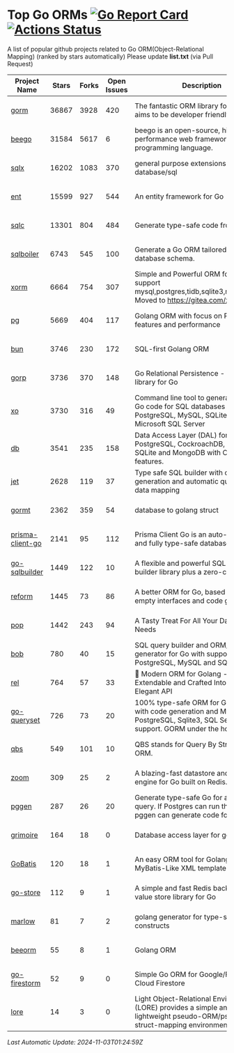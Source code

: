 # Top Go ORMs [![Go Report Card](https://goreportcard.com/badge/github.com/d-tsuji/awesome-go-orms)](https://goreportcard.com/report/github.com/d-tsuji/awesome-go-orms) [![Actions Status](https://github.com/d-tsuji/awesome-go-orms/workflows/CI/badge.svg)](https://github.com/d-tsuji/awesome-go-orms/actions)
A list of popular github projects related to Go ORM(Object-Relational Mapping) (ranked by stars automatically)
Please update **list.txt** (via Pull Request)

| Project Name | Stars | Forks | Open Issues | Description | Last Update |
| ------------ | ----- | ----- | ----------- | ----------- | ----------- |
| [gorm](https://github.com/go-gorm/gorm) | 36867 | 3928 | 420 | The fantastic ORM library for Golang, aims to be developer friendly | 2024-11-02 21:42:31 |
| [beego](https://github.com/beego/beego) | 31584 | 5617 | 6 | beego is an open-source, high-performance web framework for the Go programming language. | 2024-11-02 22:05:52 |
| [sqlx](https://github.com/jmoiron/sqlx) | 16202 | 1083 | 370 | general purpose extensions to golang's database/sql | 2024-11-02 04:46:39 |
| [ent](https://github.com/ent/ent) | 15599 | 927 | 544 | An entity framework for Go | 2024-11-02 20:51:47 |
| [sqlc](https://github.com/sqlc-dev/sqlc) | 13301 | 804 | 484 | Generate type-safe code from SQL | 2024-11-02 21:16:22 |
| [sqlboiler](https://github.com/volatiletech/sqlboiler) | 6743 | 545 | 100 | Generate a Go ORM tailored to your database schema. | 2024-11-02 16:41:30 |
| [xorm](https://github.com/go-xorm/xorm) | 6664 | 754 | 307 | Simple and Powerful ORM for Go, support mysql,postgres,tidb,sqlite3,mssql,oracle, Moved to https://gitea.com/xorm/xorm | 2024-11-02 08:22:08 |
| [pg](https://github.com/go-pg/pg) | 5669 | 404 | 117 | Golang ORM with focus on PostgreSQL features and performance | 2024-11-01 16:58:11 |
| [bun](https://github.com/uptrace/bun) | 3746 | 230 | 172 | SQL-first Golang ORM | 2024-11-03 00:35:37 |
| [gorp](https://github.com/go-gorp/gorp) | 3736 | 370 | 148 | Go Relational Persistence - an ORM-ish library for Go | 2024-10-25 06:49:12 |
| [xo](https://github.com/xo/xo) | 3730 | 316 | 49 | Command line tool to generate idiomatic Go code for SQL databases supporting PostgreSQL, MySQL, SQLite, Oracle, and Microsoft SQL Server | 2024-10-28 17:00:31 |
| [db](https://github.com/upper/db) | 3541 | 235 | 158 | Data Access Layer (DAL) for PostgreSQL, CockroachDB, MySQL, SQLite and MongoDB with ORM-like features. | 2024-11-01 02:28:05 |
| [jet](https://github.com/go-jet/jet) | 2628 | 119 | 37 | Type safe SQL builder with code generation and automatic query result data mapping | 2024-11-02 10:31:58 |
| [gormt](https://github.com/xxjwxc/gormt) | 2362 | 359 | 54 | database to golang struct | 2024-10-29 21:53:54 |
| [prisma-client-go](https://github.com/steebchen/prisma-client-go) | 2141 | 95 | 112 | Prisma Client Go is an auto-generated and fully type-safe database client | 2024-11-02 23:18:15 |
| [go-sqlbuilder](https://github.com/huandu/go-sqlbuilder) | 1449 | 122 | 10 | A flexible and powerful SQL string builder library plus a zero-config ORM. | 2024-11-01 06:06:14 |
| [reform](https://github.com/go-reform/reform) | 1445 | 73 | 86 | A better ORM for Go, based on non-empty interfaces and code generation. | 2024-10-02 05:56:24 |
| [pop](https://github.com/gobuffalo/pop) | 1442 | 243 | 94 | A Tasty Treat For All Your Database Needs | 2024-10-30 03:22:26 |
| [bob](https://github.com/stephenafamo/bob) | 780 | 40 | 15 | SQL query builder and ORM/Factory generator for Go with support for PostgreSQL, MySQL and SQLite | 2024-11-02 22:40:46 |
| [rel](https://github.com/go-rel/rel) | 764 | 57 | 33 | :gem: Modern ORM for Golang - Testable, Extendable and Crafted Into a Clean and Elegant API | 2024-10-31 01:08:06 |
| [go-queryset](https://github.com/jirfag/go-queryset) | 726 | 73 | 20 | 100% type-safe ORM for Go (Golang) with code generation and MySQL, PostgreSQL, Sqlite3, SQL Server support. GORM under the hood. | 2024-10-18 17:42:31 |
| [qbs](https://github.com/coocood/qbs) | 549 | 101 | 10 | QBS stands for Query By Struct. A Go ORM. | 2024-09-18 15:46:51 |
| [zoom](https://github.com/albrow/zoom) | 309 | 25 | 2 | A blazing-fast datastore and querying engine for Go built on Redis. | 2024-09-10 05:23:25 |
| [pggen](https://github.com/jschaf/pggen) | 287 | 26 | 20 | Generate type-safe Go for any Postgres query. If Postgres can run the query, pggen can generate code for it. | 2024-10-23 08:34:53 |
| [grimoire](https://github.com/Fs02/grimoire) | 164 | 18 | 0 | Database access layer for golang | 2024-09-13 05:02:06 |
| [GoBatis](https://github.com/mei-rune/GoBatis) | 120 | 18 | 1 | An easy ORM tool for Golang, support MyBatis-Like XML template SQL | 2024-10-19 16:40:09 |
| [go-store](https://github.com/gosuri/go-store) | 112 | 9 | 1 | A simple and fast Redis backed key-value store library for Go | 2023-09-25 03:42:25 |
| [marlow](https://github.com/dadleyy/marlow) | 81 | 7 | 2 | golang generator for type-safe sql api constructs | 2024-09-26 21:16:01 |
| [beeorm](https://github.com/latolukasz/beeorm) | 55 | 8 | 1 | Golang ORM | 2024-01-09 19:00:44 |
| [go-firestorm](https://github.com/jschoedt/go-firestorm) | 52 | 9 | 0 | Simple Go ORM for Google/Firebase Cloud Firestore | 2024-09-04 05:56:37 |
| [lore](https://github.com/abrahambotros/lore) | 14 | 3 | 0 | Light Object-Relational Environment (LORE) provides a simple and lightweight pseudo-ORM/pseudo-struct-mapping environment for Go | 2023-09-25 08:03:17 |

*Last Automatic Update: 2024-11-03T01:24:59Z*